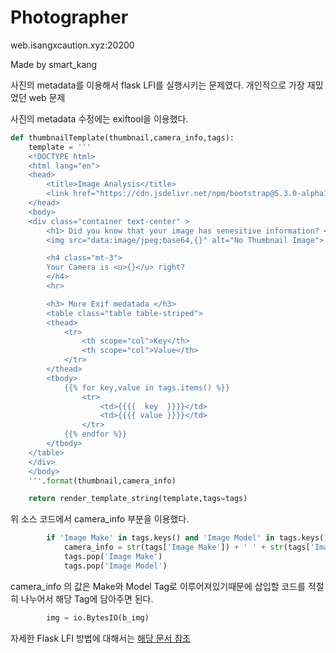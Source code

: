 # Photographer

web.isangxcaution.xyz:20200


Made by smart_kang

사진의 metadata를 이용해서 flask LFI를 실행시키는 문제였다.
개인적으로 가장 재밌었던 web 문제

사진의 metadata 수정에는 exiftool을 이용했다.

```python
def thumbnailTemplate(thumbnail,camera_info,tags):
    template = '''
    <!DOCTYPE html>
    <html lang="en">
    <head>
        <title>Image Analysis</title>
        <link href="https://cdn.jsdelivr.net/npm/bootstrap@5.3.0-alpha1/dist/css/bootstrap.min.css" rel="stylesheet" integrity="sha384-GLhlTQ8iRABdZLl6O3oVMWSktQOp6b7In1Zl3/Jr59b6EGGoI1aFkw7cmDA6j6gD" crossorigin="anonymous">
    </head>
    <body>
    <div class="container text-center" >
        <h1> Did you know that your image has senesitive information? </h1>
        <img src="data:image/jpeg;base64,{}" alt="No Thumbnail Image">

        <h4 class="mt-3">
        Your Camera is <u>{}</u> right?
        </h4>
        <hr>

        <h3> More Exif medatada </h3>
        <table class="table table-striped">
        <thead>
            <tr>
                <th scope="col">Key</th>
                <th scope="col">Value</th>
            </tr>
        </thead>
        <tbody>
            {{% for key,value in tags.items() %}}
                <tr>
                    <td>{{{{  key  }}}}</td>
                    <td>{{{{ value }}}}</td>
                </tr>
            {{% endfor %}}
        </tbody>
    </table>
    </div>
    </body>
    '''.format(thumbnail,camera_info)

    return render_template_string(template,tags=tags)
```
위 소스 코드에서 camera_info 부분을 이용했다.
```python
        if 'Image Make' in tags.keys() and 'Image Model' in tags.keys():
            camera_info = str(tags['Image Make']) + ' ' + str(tags['Image Model'])
            tags.pop('Image Make')
            tags.pop('Image Model')
```
camera_info 의 값은 Make와 Model Tag로 이루어져있기때문에 삽입할 코드를 적절히 나누어서 해당 Tag에 담아주면 된다. <br>
```python
        img = io.BytesIO(b_img)
```

자세한 Flask LFI 방법에 대해서는 [해당 문서 참조](https://payatu.com/blog/understanding-ssti/)
